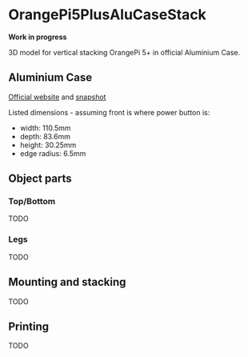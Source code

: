 # OrangePi5PlusAluCaseStack

**Work in progress**

3D model for vertical stacking OrangePi 5+ in official Aluminium Case.

## Aluminium Case

[Official website](https://orangepi.net/product/original-aluminium-case-for-orange-pi-5-plus) and [snapshot](https://web.archive.org/web/20250919212415/https://orangepi.net/product/original-aluminium-case-for-orange-pi-5-plus)

Listed dimensions - assuming front is where power button is:

- width: 110.5mm
- depth: 83.6mm
- height: 30.25mm
- edge radius: 6.5mm

## Object parts

### Top/Bottom

TODO

### Legs

TODO

## Mounting and stacking

TODO

## Printing

TODO
